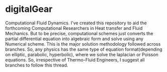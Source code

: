 # digitalGear
Computational Fluid Dynamics. I've created this  repository to aid the forthcoming Computational Researchers in Heat transfer and Fluid Mechanics.
But to be precise, computational schemes just converts the partial differential equation into algebraic form and solve using any Numerical scheme. This is the major solution methodology followed across branches. 
So, any physics has the same type of equation format(depending on elliptic, parabolic, hyperbolic), where we solve the laplacian or Poisson equations. So, irrespective of Thermo-Fluid Engineers, I suggest all branches to follow this thread.
